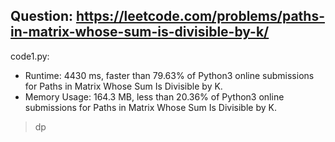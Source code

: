 ## Question: https://leetcode.com/problems/paths-in-matrix-whose-sum-is-divisible-by-k/

code1.py:
* Runtime: 4430 ms, faster than 79.63% of Python3 online submissions for Paths in Matrix Whose Sum Is Divisible by K.
* Memory Usage: 164.3 MB, less than 20.36% of Python3 online submissions for Paths in Matrix Whose Sum Is Divisible by K.
> dp